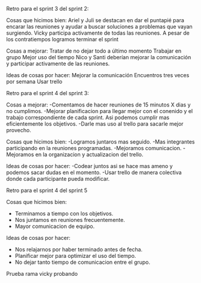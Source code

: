 
Retro para el sprint 3 del sprint 2: 

Cosas que hicimos bien:
Ariel y Juli se destacan en dar el puntapié para encarar las reuniones y ayudar a buscar soluciones a problemas que vayan surgiendo.
Vicky participa activamente de todas las reuniones.
A pesar de los contratiempos logramos terminar el sprint 

Cosas a mejorar:
Tratar de no dejar todo a último momento
Trabajar en grupo
Mejor uso del tiempo
Nico y Santi deberían mejorar la comunicación y participar activamente de las reuniones. 

Ideas de cosas por hacer:
Mejorar la comunicación
Encuentros tres veces por semana
Usar trello

Retro para el sprint 4 del sprint 3:

Cosas a mejorar:
-Comentamos de hacer reuniones de 15 minutos X dias y no cumplimos.
-Mejorar planificacion para llegar mejor con el conenido y el trabajo correspondiente de cada sprint. Asi podemos cumplir mas eficientemente los objetivos.
-Darle mas uso al trello para sacarle mejor provecho.

Cosas que hicimos bien:
-Logramos juntaros mas seguido.
-Mas integrantes participando en la reuniones programadas.
-Mejoramos comunicacion.
-Mejoramos en la organizacion y actualizacion del trello.

Ideas de cosas por hacer:
-Codear juntos asi se hace mas ameno y podemos sacar dudas en el momento.
-Usar trello de manera colectiva donde cada participante pueda modificar.


Retro para el sprint 4 del sprint 5

Cosas que hicimos bien:
- Terminamos a tiempo con los objetivos.
- Nos juntamos en reuniones frecuentemente.
- Mayor comunicacion de equipo.

Ideas de cosas por hacer:
- Nos relajarnos por haber terminado antes de fecha.
- Planificar mejor para optimizar el uso del tiempo.
- No dejar tanto tiempo de comunicacion entre el grupo.

Prueba rama vicky probando 
